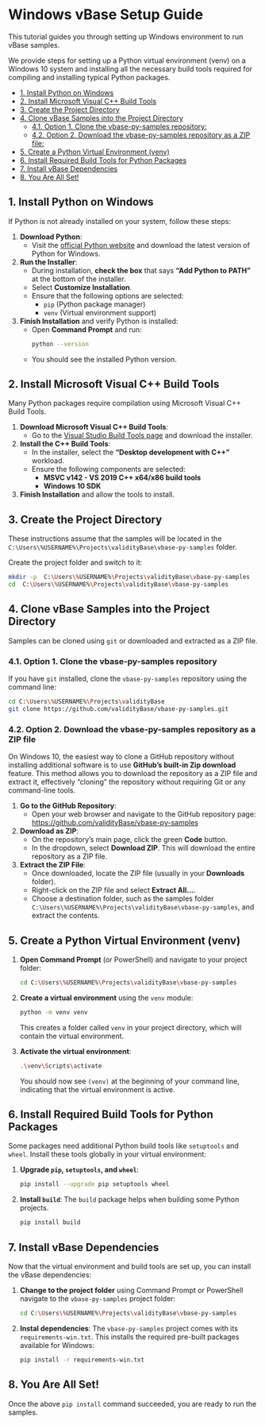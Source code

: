 <!-- omit in toc -->

# Windows vBase Setup Guide

This tutorial guides you through setting up Windows environment
to run vBase samples.

We provide steps for setting up a Python virtual environment (venv) on a Windows 10 system and installing all the necessary build tools required for compiling and installing typical Python packages.

- [1. Install Python on Windows](#install-python-on-windows)
- [2. Install Microsoft Visual C++ Build Tools](#install-microsoft-visual-c-build-tools)
- [3. Create the Project Directory](#create-the-project-directory)
- [4. Clone vBase Samples into the Project Directory](#clone-vbase-samples-into-the-project-directory)
  - [4.1. Option 1. Clone the vbase-py-samples repository:](#option-1-clone-the-vbase-py-samples-repository)
  - [4.2. Option 2. Download the vbase-py-samples repository as a ZIP file:](#option-2-download-the-vbase-py-samples-repository-as-a-zip-file)
- [5. Create a Python Virtual Environment (venv)](#create-a-python-virtual-environment-venv)
- [6. Install Required Build Tools for Python Packages](#install-required-build-tools-for-python-packages)
- [7. Install vBase Dependencies](#install-vbase-dependencies)
- [8. You Are All Set!](#wg-you-are-all-set)

## 1. Install Python on Windows<a href="#install-python-on-windows" id="install-python-on-windows"></a>

If Python is not already installed on your system, follow these steps:

1. **Download Python**:
   - Visit the [official Python website](https://www.python.org/downloads/) and download the latest version of Python for Windows.
2. **Run the Installer**:
   - During installation, **check the box** that says **“Add Python to PATH”** at the bottom of the installer.
   - Select **Customize Installation**.
   - Ensure that the following options are selected:
     - `pip` (Python package manager)
     - `venv` (Virtual environment support)
3. **Finish Installation** and verify Python is installed:
   - Open **Command Prompt** and run:
     ```bash
     python --version
     ```
   - You should see the installed Python version.

## 2. Install Microsoft Visual C++ Build Tools<a href="#install-microsoft-visual-c-build-tools" id="install-microsoft-visual-c-build-tools"></a>

Many Python packages require compilation using Microsoft Visual C++ Build Tools.

1. **Download Microsoft Visual C++ Build Tools**:
   - Go to the [Visual Studio Build Tools page](https://visualstudio.microsoft.com/visual-cpp-build-tools/) and download the installer.
2. **Install the C++ Build Tools**:
   - In the installer, select the **“Desktop development with C++”** workload.
   - Ensure the following components are selected:
     - **MSVC v142 - VS 2019 C++ x64/x86 build tools**
     - **Windows 10 SDK**
3. **Finish Installation** and allow the tools to install.

## 3. Create the Project Directory<a href="#create-the-project-directory" id="create-the-project-directory"></a>

These instructions assume that the samples will be located in the `C:\Users\%USERNAME%\Projects\validityBase\vbase-py-samples` folder.

Create the project folder and switch to it:

```bash
mkdir -p  C:\Users\%USERNAME%\Projects\validityBase\vbase-py-samples
cd  C:\Users\%USERNAME%\Projects\validityBase\vbase-py-samples
```

## 4. Clone vBase Samples into the Project Directory<a href="#clone-vbase-samples-into-the-project-directory" id="clone-vbase-samples-into-the-project-directory"></a>

Samples can be cloned using `git` or downloaded and extracted as a ZIP file.

### 4.1. Option 1. Clone the vbase-py-samples repository<a href="#option-1-clone-the-vbase-py-samples-repository" id="option-1-clone-the-vbase-py-samples-repository"></a>

If you have `git` installed, clone the `vbase-py-samples` repository using the command line:

```bash
cd C:\Users\%USERNAME%\Projects\validityBase
git clone https://github.com/validityBase/vbase-py-samples.git
```

### 4.2. Option 2. Download the vbase-py-samples repository as a ZIP file<a href="#option-2-download-the-vbase-py-samples-repository-as-a-zip-file" id="option-2-download-the-vbase-py-samples-repository-as-a-zip-file"></a>

On Windows 10, the easiest way to clone a GitHub repository without installing additional software is to use **GitHub’s built-in Zip download** feature. This method allows you to download the repository as a ZIP file and extract it, effectively “cloning” the repository without requiring Git or any command-line tools.

1. **Go to the GitHub Repository**:
   - Open your web browser and navigate to the GitHub repository page: https://github.com/validityBase/vbase-py-samples
2. **Download as ZIP**:
   - On the repository’s main page, click the green **Code** button.
   - In the dropdown, select **Download ZIP**. This will download the entire repository as a ZIP file.
3. **Extract the ZIP File**:
   - Once downloaded, locate the ZIP file (usually in your **Downloads** folder).
   - Right-click on the ZIP file and select **Extract All…**.
   - Choose a destination folder, such as the samples folder `C:\Users\%USERNAME%\Projects\validityBase\vbase-py-samples`, and extract the contents.

## 5. Create a Python Virtual Environment (venv)<a href="#create-a-python-virtual-environment-venv" id="create-a-python-virtual-environment-venv"></a>

1. **Open Command Prompt** (or PowerShell) and navigate to your project folder:
   ```bash
   cd C:\Users\%USERNAME%\Projects\validityBase\vbase-py-samples
   ```
2. **Create a virtual environment** using the `venv` module:
   ```bash
   python -m venv venv
   ```

   This creates a folder called `venv` in your project directory, which will contain the virtual environment.
3. **Activate the virtual environment**:
   ```bash
   .\venv\Scripts\activate
   ```

   You should now see `(venv)` at the beginning of your command line, indicating that the virtual environment is active.

## 6. Install Required Build Tools for Python Packages<a href="#install-required-build-tools-for-python-packages" id="install-required-build-tools-for-python-packages"></a>

Some packages need additional Python build tools like `setuptools` and `wheel`. Install these tools globally in your virtual environment:

1. **Upgrade `pip`, `setuptools`, and `wheel`**:
   ```bash
   pip install --upgrade pip setuptools wheel
   ```
2. **Install `build`**:
   The `build` package helps when building some Python projects.
   ```bash
   pip install build
   ```

## 7. Install vBase Dependencies<a href="#install-vbase-dependencies" id="install-vbase-dependencies"></a>

Now that the virtual environment and build tools are set up, you can install the vBase dependencies:

1. **Change to the project folder** using Command Prompt or PowerShell navigate to the `vbase-py-samples` project folder:
   ```bash
   cd C:\Users\%USERNAME%\Projects\validityBase\vbase-py-samples
   ```
2. **Instal dependencies**:
   The `vbase-py-samples` project comes with its `requirements-win.txt`.
   This installs the required pre-built packages available for Windows:
   ```bash
   pip install -r requirements-win.txt
   ```

## 8. You Are All Set!<a href="#wg-you-are-all-set" id="wg-you-are-all-set"></a>

Once the above `pip install` command succeeded, you are ready to run the samples.
